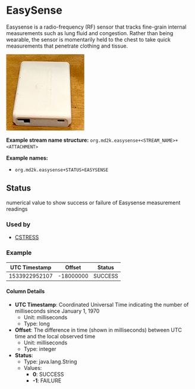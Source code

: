 # EasySense

Easysense is a radio-frequency (RF) sensor that tracks fine-grain internal measurements such as lung fluid and congestion. Rather than being wearable, the sensor is momentarily held to the chest to take quick measurements that penetrate clothing and tissue.

![MotionSense Hardware](../../images/Easysense.png)


<!-- **References:**
{% bibliography --cited %} (remove comment after inserting Bibtex citation in paragraph above) -->


**Example stream name structure:**
`org.md2k.easysense+<STREAM_NAME>+<ATTACHMENT>`

**Example names:**
- `org.md2k.easysense+STATUS+EASYSENSE`


## Status
numerical value to show success or failure of Easysense measurement readings

### Used by
- [CSTRESS](../features/cstress)

### Example

| UTC Timestamp | Offset    | Status  |
| ------------- | --------- | ------- |
| 1533922952107 | -18000000 | SUCCESS |

#### Column Details
- **UTC Timestamp**: Coordinated Universal Time indicating the number of milliseconds since January 1, 1970
  - Unit: milliseconds
  - Type: long
- **Offset**: The difference in time (shown in milliseconds) between UTC time and the local observed time
  - Unit: milliseconds
  - Type: integer
- **Status**:
  - Type: java.lang.String
  - Values:
    - **0**: SUCCESS
    - **-1**: FAILURE
